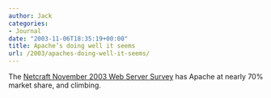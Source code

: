```yaml
---
author: Jack
categories:
- Journal
date: "2003-11-06T18:35:19+00:00"
title: Apache’s doing well it seems
url: /2003/apaches-doing-well-it-seems/
---
```


The [Netcraft November 2003 Web Server Survey][1] has Apache at nearly 70% market share, and climbing.

 [1]: http://news.netcraft.com/archives/2003/11/03/november_2003_web_server_survey.html "November 2003 Web Server Survey"